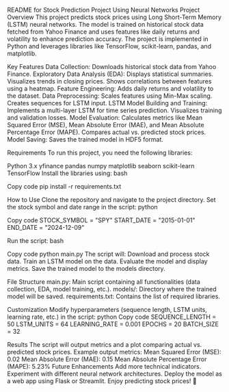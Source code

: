 README for Stock Prediction Project Using Neural Networks
Project Overview
This project predicts stock prices using Long Short-Term Memory (LSTM) neural networks. The model is trained on historical stock data fetched from Yahoo Finance and uses features like daily returns and volatility to enhance prediction accuracy. The project is implemented in Python and leverages libraries like TensorFlow, scikit-learn, pandas, and matplotlib.

Key Features
Data Collection: Downloads historical stock data from Yahoo Finance.
Exploratory Data Analysis (EDA):
Displays statistical summaries.
Visualizes trends in closing prices.
Shows correlations between features using a heatmap.
Feature Engineering:
Adds daily returns and volatility to the dataset.
Data Preprocessing:
Scales features using Min-Max scaling.
Creates sequences for LSTM input.
LSTM Model Building and Training:
Implements a multi-layer LSTM for time series prediction.
Visualizes training and validation losses.
Model Evaluation:
Calculates metrics like Mean Squared Error (MSE), Mean Absolute Error (MAE), and Mean Absolute Percentage Error (MAPE).
Compares actual vs. predicted stock prices.
Model Saving:
Saves the trained model in HDF5 format.


Requirements
To run this project, you need the following libraries:

Python 3.x
yfinance
pandas
numpy
matplotlib
seaborn
scikit-learn
TensorFlow
Install the libraries using:
bash


Copy code
pip install -r requirements.txt


How to Use
Clone the repository and navigate to the project directory.
Set the stock symbol and date range in the script:
python


Copy code
STOCK_SYMBOL = "SPY"
START_DATE = "2015-01-01"
END_DATE = "2024-12-09"


Run the script:
bash


Copy code
python main.py
The script will:
Download and process stock data.
Train an LSTM model on the data.
Evaluate the model and display metrics.
Save the trained model to the models directory.


File Structure
main.py: Main script containing all functionalities (data collection, EDA, model training, etc.).
models/: Directory where the trained model will be saved.
requirements.txt: Contains the list of required libraries.


Customization
Modify hyperparameters (sequence length, LSTM units, learning rate, etc.) in the script:
python
Copy code
SEQUENCE_LENGTH = 50
LSTM_UNITS = 64
LEARNING_RATE = 0.001
EPOCHS = 20
BATCH_SIZE = 32



Results
The script will output metrics and a plot comparing actual vs. predicted stock prices.
Example output metrics:
Mean Squared Error (MSE): 0.02
Mean Absolute Error (MAE): 0.15
Mean Absolute Percentage Error (MAPE): 5.23%
Future Enhancements
Add more technical indicators.
Experiment with different neural network architectures.
Deploy the model as a web app using Flask or Streamlit.
Enjoy predicting stock prices! 🚀






